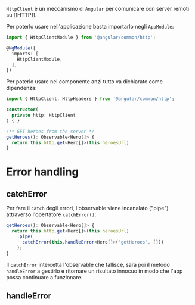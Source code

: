 `HttpClient` è un meccanismo di `Angular` per comunicare con server remoti su [[HTTP]].

Per poterlo usare nell'applicazione basta importarlo negli `AppModule`:

```ts
import { HttpClientModule } from '@angular/common/http';

@NgModule({
  imports: [
    HttpClientModule,
  ],
})
```

Per poterlo usare nel componente anzi tutto va dichiarato come dipendenza:

```ts
import { HttpClient, HttpHeaders } from '@angular/common/http';

constructor(
  private http: HttpClient
) { }

/** GET heroes from the server */
getHeroes(): Observable<Hero[]> {
  return this.http.get<Hero[]>(this.heroesUrl)
}
```

# Error handling

## catchError

Per fare il `catch` degli errori, l'observable viene incanalato ("pipe") attraverso l'opertatore `catchError()`:

```ts
getHeroes(): Observable<Hero[]> {
  return this.http.get<Hero[]>(this.heroesUrl)
    .pipe(
      catchError(this.handleError<Hero[]>('getHeroes', []))
    );
}
```

Il `catchError` intercetta l'observable che fallisce, sarà poi il  metodo `handleError` a gestirlo e ritornare un risultato innocuo in modo che l'app possa continuare a funzionare.

## handleError

